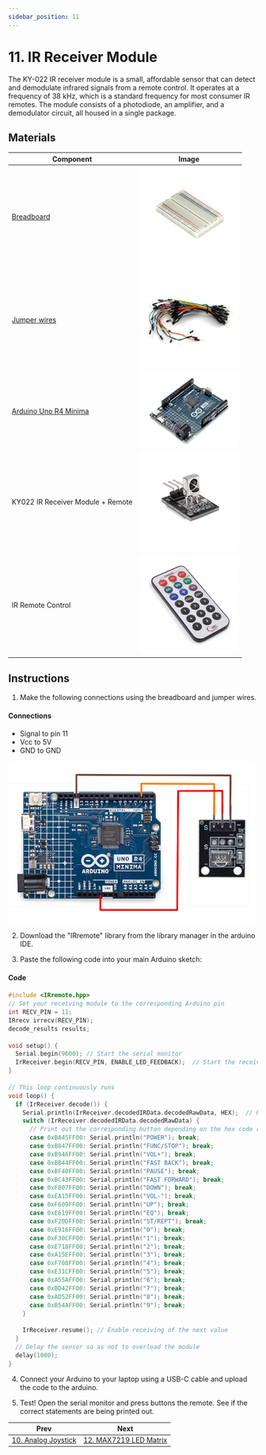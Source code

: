 ```yaml
---
sidebar_position: 11
---
```

# 11. IR Receiver Module
The KY-022 IR receiver module is a small, affordable sensor that can detect and demodulate infrared signals from a remote control. It operates at a frequency of 38 kHz, which is a standard frequency for most consumer IR remotes. The module consists of a photodiode, an amplifier, and a demodulator circuit, all housed in a single package.

## Materials
| Component                                   | Image                                                         |
|---------------------------------------------|---------------------------------------------------------------|
| [Breadboard](https://www.canadarobotix.com/products/160)                                  | <img src="/img/docs/UNO-R4-Starter-Kit/breadboard.webp" width="200" />|
| [Jumper wires](https://www.canadarobotix.com/products/922)                                | <img src="/img/docs/UNO-R4-Starter-Kit/jumper-wires.webp" width="200"  />|
| [Arduino Uno R4 Minima](https://www.canadarobotix.com/collections/featured-1/products/3060)| <img src="/img/docs/UNO-R4-Starter-Kit/arduino-r4-minima.webp" width="200" />|
| KY022 IR Receiver Module + Remote           |  <img src="/img/docs/UNO-R4-Starter-Kit/KY022.jpeg" width="200"  />|
| IR Remote Control                           |  <img src="/img/docs/UNO-R4-Starter-Kit/ir-remote-control.jpg" width="200"  />|

## Instructions

1. Make the following connections using the breadboard and jumper wires.
#### Connections
- Signal to pin 11
- Vcc to 5V
- GND to GND
<img src="/img/docs/UNO-R4-Starter-Kit/KY022.png" width="500" />

2. Download the "IRremote" library from the library manager in the arduino IDE.

3. Paste the following code into your main Arduino sketch:
#### Code
```cpp
#include <IRremote.hpp>
// Set your receiving module to the corresponding Arduino pin
int RECV_PIN = 11;
IRrecv irrecv(RECV_PIN);
decode_results results;

void setup() {
  Serial.begin(9600); // Start the serial monitor
  IrReceiver.begin(RECV_PIN, ENABLE_LED_FEEDBACK);  // Start the receiver
}

// This loop continuously runs
void loop() {
  if (IrReceiver.decode()) {
    Serial.println(IrReceiver.decodedIRData.decodedRawData, HEX);  // Print "old" raw data
    switch (IrReceiver.decodedIRData.decodedRawData) {
      // Print out the corresponding button depending on the hex code received by the module
      case 0xBA45FF00: Serial.println("POWER"); break;
      case 0xB847FF00: Serial.println("FUNC/STOP"); break;
      case 0xB946FF00: Serial.println("VOL+"); break;
      case 0xBB44FF00: Serial.println("FAST BACK"); break;
      case 0xBF40FF00: Serial.println("PAUSE"); break;
      case 0xBC43FF00: Serial.println("FAST FORWARD"); break;
      case 0xF807FF00: Serial.println("DOWN"); break;
      case 0xEA15FF00: Serial.println("VOL-"); break;
      case 0xF609FF00: Serial.println("UP"); break;
      case 0xE619FF00: Serial.println("EQ"); break;
      case 0xF20DFF00: Serial.println("ST/REPT"); break;
      case 0xE916FF00: Serial.println("0"); break;
      case 0xF30CFF00: Serial.println("1"); break;
      case 0xE718FF00: Serial.println("2"); break;
      case 0xA15EFF00: Serial.println("3"); break;
      case 0xF708FF00: Serial.println("4"); break;
      case 0xE31CFF00: Serial.println("5"); break;
      case 0xA55AFF00: Serial.println("6"); break;
      case 0xBD42FF00: Serial.println("7"); break;
      case 0xAD52FF00: Serial.println("8"); break;
      case 0xB54AFF00: Serial.println("9"); break;
    }

    IrReceiver.resume(); // Enable receiving of the next value
  }
  // Delay the sensor so as not to overload the module
  delay(1000);
}
```

4. Connect your Arduino to your laptop using a USB-C cable and upload the code to the arduino.

5. Test! Open the serial monitor and press buttons the remote. See if the correct statements are being printed out.

|Prev|Next|
|---|---|
|[10. Analog Joystick](Analog-Joystick.md)|[12. MAX7219 LED Matrix](MAX7219-LED-Matrix.md)|